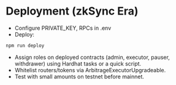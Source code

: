 # Deployment (zkSync Era)

- Configure PRIVATE_KEY, RPCs in .env
- Deploy:

```bash
npm run deploy
```

- Assign roles on deployed contracts (admin, executor, pauser, withdrawer) using Hardhat tasks or a quick script.
- Whitelist routers/tokens via ArbitrageExecutorUpgradeable.
- Test with small amounts on testnet before mainnet.
